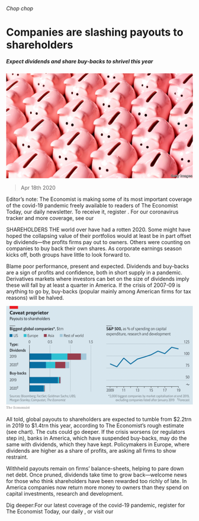 ###### Chop chop

# Companies are slashing payouts to shareholders 

##### Expect dividends and share buy-backs to shrivel this year 

![image](images/20200418_WBP502.jpg) 

> Apr 18th 2020 

Editor’s note: The Economist is making some of its most important coverage of the covid-19 pandemic freely available to readers of The Economist Today, our daily newsletter. To receive it, register . For our coronavirus tracker and more coverage, see our 

SHAREHOLDERS THE world over have had a rotten 2020. Some might have hoped the collapsing value of their portfolios would at least be in part offset by dividends—the profits firms pay out to owners. Others were counting on companies to buy back their own shares. As corporate earnings season kicks off, both groups have little to look forward to.

Blame poor performance, present and expected. Dividends and buy-backs are a sign of profits and confidence, both in short supply in a pandemic. Derivatives markets where investors can bet on the size of dividends imply these will fall by at least a quarter in America. If the crisis of 2007-09 is anything to go by, buy-backs (popular mainly among American firms for tax reasons) will be halved.

![image](images/20200418_WBC239.png) 


All told, global payouts to shareholders are expected to tumble from $2.2trn in 2019 to $1.4trn this year, according to The Economist’s rough estimate (see chart). The cuts could go deeper. If the crisis worsens (or regulators step in), banks in America, which have suspended buy-backs, may do the same with dividends, which they have kept. Policymakers in Europe, where dividends are higher as a share of profits, are asking all firms to show restraint.


Withheld payouts remain on firms’ balance-sheets, helping to pare down net debt. Once pruned, dividends take time to grow back—welcome news for those who think shareholders have been rewarded too richly of late. In America companies now return more money to owners than they spend on capital investments, research and development. 

Dig deeper:For our latest coverage of the covid-19 pandemic, register for The Economist Today, our daily , or visit our 

